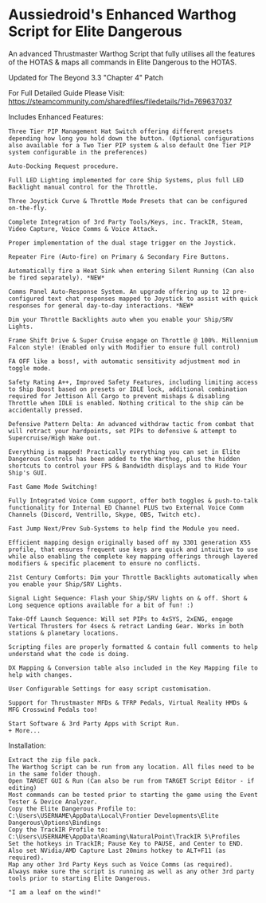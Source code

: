 # Aussiedroid's Enhanced Warthog Script for Elite Dangerous

An advanced Thrustmaster Warthog Script that fully utilises all the features of the HOTAS & maps all commands in Elite Dangerous to the HOTAS.

Updated for The Beyond 3.3 "Chapter 4" Patch

For Full Detailed Guide Please Visit: https://steamcommunity.com/sharedfiles/filedetails/?id=769637037


Includes Enhanced Features:

    Three Tier PIP Management Hat Switch offering different presets depending how long you hold down the button. (Optional configurations also available for a Two Tier PIP system & also default One Tier PIP system configurable in the preferences)
    
    Auto-Docking Request procedure.
    
    Full LED Lighting implemented for core Ship Systems, plus full LED Backlight manual control for the Throttle.
    
    Three Joystick Curve & Throttle Mode Presets that can be configured on-the-fly.
    
    Complete Integration of 3rd Party Tools/Keys, inc. TrackIR, Steam, Video Capture, Voice Comms & Voice Attack.
    
    Proper implementation of the dual stage trigger on the Joystick.
    
    Repeater Fire (Auto-fire) on Primary & Secondary Fire Buttons.
    
    Automatically fire a Heat Sink when entering Silent Running (Can also be fired separately). *NEW*
    
    Comms Panel Auto-Response System. An upgrade offering up to 12 pre-configured text chat responses mapped to Joystick to assist with quick responses for general day-to-day interactions. *NEW*
    
    Dim your Throttle Backlights auto when you enable your Ship/SRV Lights.
    
    Frame Shift Drive & Super Cruise engage on Throttle @ 100%. Millennium Falcon style! (Enabled only with Modifier to ensure full control)
    
    FA OFF like a boss!, with automatic sensitivity adjustment mod in toggle mode.
    
    Safety Rating A++, Improved Safety Features, including limiting access to Ship Boost based on presets or IDLE lock, additional combination required for Jettison All Cargo to prevent mishaps & disabling Throttle when IDLE is enabled. Nothing critical to the ship can be accidentally pressed.
    
    Defensive Pattern Delta: An advanced withdraw tactic from combat that will retract your hardpoints, set PIPs to defensive & attempt to Supercruise/High Wake out.
    
    Everything is mapped! Practically everything you can set in Elite Dangerous Controls has been added to the Warthog, plus the hidden shortcuts to control your FPS & Bandwidth displays and to Hide Your Ship's GUI.
    
    Fast Game Mode Switching!
    
    Fully Integrated Voice Comm support, offer both toggles & push-to-talk functionality for Internal ED Channel PLUS two External Voice Comm Channels (Discord, Ventrillo, Skype, OBS, Twitch etc).
    
    Fast Jump Next/Prev Sub-Systems to help find the Module you need.
    
    Efficient mapping design originally based off my 3301 generation X55 profile, that ensures frequent use keys are quick and intuitive to use while also enabling the complete key mapping offerings through layered modifiers & specific placement to ensure no conflicts.
    
    21st Century Comforts: Dim your Throttle Backlights automatically when you enable your Ship/SRV Lights.
    
    Signal Light Sequence: Flash your Ship/SRV lights on & off. Short & Long sequence options available for a bit of fun! :)
    
    Take-Off Launch Sequence: Will set PIPs to 4xSYS, 2xENG, engage Vertical Thrusters for 4secs & retract Landing Gear. Works in both stations & planetary locations.
    
    Scripting files are properly formatted & contain full comments to help understand what the code is doing.
    
    DX Mapping & Conversion table also included in the Key Mapping file to help with changes.
    
    User Configurable Settings for easy script customisation.
    
    Support for Thrustmaster MFDs & TFRP Pedals, Virtual Reality HMDs & MFG Crosswind Pedals too!
    
    Start Software & 3rd Party Apps with Script Run.
    + More...

Installation:

    Extract the zip file pack.
    The Warthog Script can be run from any location. All files need to be in the same folder though.
    Open TARGET GUI & Run (Can also be run from TARGET Script Editor - if editing)
    Most commands can be tested prior to starting the game using the Event Tester & Device Analyzer.
    Copy the Elite Dangerous Profile to:
    C:\Users\USERNAME\AppData\Local\Frontier Developments\Elite Dangerous\Options\Bindings
    Copy the TrackIR Profile to:
    C:\Users\USERNAME\AppData\Roaming\NaturalPoint\TrackIR 5\Profiles
    Set the hotkeys in TrackIR; Pause Key to PAUSE, and Center to END.
    Also set NVidia/AMD Capture Last 20mins hotkey to ALT+F11 (as required).
    Map any other 3rd Party Keys such as Voice Comms (as required).
    Always make sure the script is running as well as any other 3rd party tools prior to starting Elite Dangerous.

    "I am a leaf on the wind!"



